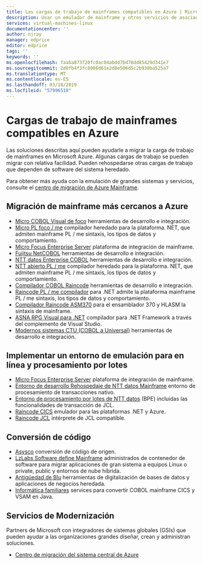 ```yaml
---
title: Las cargas de trabajo de mainframes compatibles en Azure | Microsoft Docs
description: Usar un emulador de mainframe y otros servicios de asociados de Microsoft para rehospedar las cargas de trabajo de gran sistema, como los sistemas basados en IBM Z con Microsoft Azure.
services: virtual-machines-linux
documentationcenter: ''
author: njray
manager: edprice
editor: edprice
tags: ''
keywords: ''
ms.openlocfilehash: faaba873f20fc0ac04abdd7bd78dd85429d341e7
ms.sourcegitcommit: 2d0fb4f3fc8086d61e2d8e506d5c2b930ba525a7
ms.translationtype: MT
ms.contentlocale: es-ES
ms.lasthandoff: 03/18/2019
ms.locfileid: "57996518"
---
```

# <a name="mainframe-workloads-supported-on-azure"></a>Cargas de trabajo de mainframes compatibles en Azure

Las soluciones descritas aquí pueden ayudarle a migrar la carga de trabajo de mainframes en Microsoft Azure. Algunas cargas de trabajo se pueden migrar con relativa facilidad. Pueden rehospedarse otras cargas de trabajo que dependen de software del sistema heredado. 

Para obtener más ayuda con la emulación de grandes sistemas y servicios, consulte el [centro de migración de Azure Mainframe](https://azure.microsoft.com/migration/mainframe/).

## <a name="migrate-mainframe-closer-to-azure"></a>Migración de mainframe más cercanos a Azure

- [Micro COBOL Visual de foco](https://www.microfocus.com/products/visual-cobol/) herramientas de desarrollo e integración.
- [Micro PL foco / me](https://www.microfocus.com/campaign/download/pli-modernization/) compilador heredado para la plataforma. NET, que admiten mainframe PL / me sintaxis, los tipos de datos y comportamiento.
- [Micro Focus Enterprise Server](https://www.microfocus.com/products/enterprise-suite/enterprise-server/) plataforma de integración de mainframe.
- [Fujitsu NetCOBOL](https://www.fujitsu.com/global/products/software/developer-tool/netcobol/) herramientas de desarrollo e integración.
- [NTT datos Enterprise COBOL](https://www.nttdataservices.com/en-ie/services/application-modernization-services) herramientas de desarrollo e integración.
- [NTT abierto PL / me](https://www.nttdataservices.com/en-ie/services/application-modernization-services) compilador heredado para la plataforma. NET, que admiten mainframe PL / me sintaxis, los tipos de datos y comportamiento.
- [Compilador COBOL Raincode](https://www.raincode.com/products/cobol/) herramientas de desarrollo e integración.
- [Raincode PL / me compilador](https://www.raincode.com/products/pli/) para .NET admite la plataforma mainframe PL / me sintaxis, los tipos de datos y comportamiento.
- [Compilador Raincode ASM370](https://www.raincode.com/technical-landscape/asm370/) para el ensamblador 370 y HLASM la sintaxis de mainframe.
- [ASNA RPG Visual para .NET](https://asna.com/us/products/visual-rpg) compilador para .NET Framework a través del complemento de Visual Studio.
- [Modernos sistemas CTU (COBOL a Universal)](https://modernsystems.com/automatic-cobol-to-java-conversion/) herramientas de desarrollo e integración.

## <a name="deploy-an-emulation-environment-for-online-and-batch-processing"></a>Implementar un entorno de emulación para en línea y procesamiento por lotes

- [Micro Focus Enterprise Server](https://www.microfocus.com/products/enterprise-suite/enterprise-server/) plataforma de integración de mainframe.
- [Entorno de desarrollo Rehospedaje de NTT datos Mainframe](https://us.nttdata.com/en/-/media/assets/white-paper/apps-mainframe-re-hosting-development-environment-whitepaper.pdf) entorno de procesamiento de transacciones nativo.
- [Entorno de procesamiento por lotes de NTT datos](https://us.nttdata.com/en/-/media/assets/white-paper/apps-mainframe-re-hosting-development-environment-whitepaper.pdf) (BPE) incluidas las funcionalidades de transacción de JCL.
- [Raincode CICS](https://www.raincode.com/technical-landscape/cics/) emulador para las plataformas .NET y Azure.
- [Raincode JCL](https://www.raincode.com/products/jcl/) intérprete de JCL compatible.

## <a name="code-conversion"></a>Conversión de código

- [Asysco](https://www.asysco.com/azure-cloud/) conversión de código de origen.
- [LzLabs Software define Mainframe](https://www.lzlabs.com/) administrados de contenedor de software para migrar aplicaciones de gran sistema a equipos Linux o private, public y entornos de nube híbrida.
- [Antigüedad de Blu](https://www.bluage.com/) herramientas de digitalización de bases de datos y aplicaciones de negocios heredada.
- [Informática familiares](https://www.heirloomcomputing.com/tag/convert-cobol-to-java/) services para convertir COBOL mainframe CICS y VSAM en Java.

## <a name="modernization-services"></a>Servicios de Modernización

Partners de Microsoft con integradores de sistemas globales (GSIs) que pueden ayudar a las organizaciones grandes diseñar, crean y administran soluciones. 

- [Centro de migración del sistema central de Azure](https://azure.microsoft.com/migration/mainframe/)

